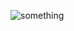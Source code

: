 ![something](https://s3.ap-south-1.amazonaws.com/kalvi-education.github.io/ezgif.com-gif-maker.gif)
